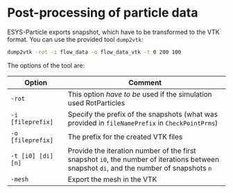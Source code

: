# Post-processing of particle data

ESYS-Particle exports snapshot, which have to be transformed to the VTK
format. You can use the provided tool `dump2vtk`:

```bash
dump2vtk -rot -i flow_data -o flow_data_vtk -t 0 200 100
```

The options of the tool are:

Option<div style="width:110px;"></div> | Comment
------------------ | --------------------------
`-rot`             | This option *have to be* used if the simulation used RotParticles
`-i [fileprefix]`  | Specify the prefix of the snapshots (what was provided in `fileNamePrefix` in `CheckPointPrms`)
`-o [fileprefix]`  | The prefix for the created VTK files
`-t [i0] [di] [n]` | Provide the iteration number of the first snapshot `i0`, the number of iterations between snapshot `di`, and the number of snapshots `n`
`-mesh`            | Export the mesh in the VTK

